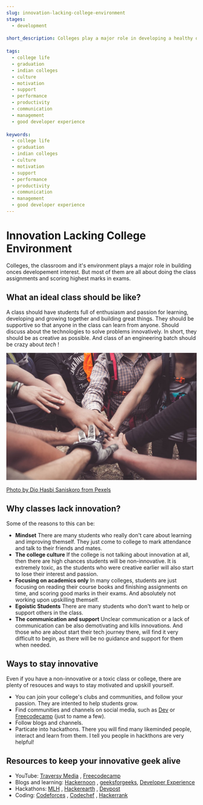 ```yaml
---
slug: innovation-lacking-college-environment
stages:
  - development

short_description: Colleges play a major role in developing a healthy developement environment. An innovative and supportive development college environment can help newbies to ace development career.

tags:
  - college life
  - graduation
  - indian colleges
  - culture
  - motivation
  - support
  - performance
  - productivity
  - communication
  - management
  - good developer experience

keywords:
  - college life
  - graduation
  - indian colleges
  - culture
  - motivation
  - support
  - performance
  - productivity
  - communication
  - management
  - good developer experience
---
```


# Innovation Lacking College Environment

Colleges, the classroom and it's environment plays a major role in building onces developement interest. But most of them are all about doing the class assignments and scoring highest marks in exams. 

## What an ideal class should be like?

A class should have students full of enthusiasm and passion for learning, developing and growing together and building great things. They should be supportive so that anyone in the class can learn from anyone. Should discuss about the technologies to solve problems innovatively. In short, they should be as creative as possible. And class of an engineering batch should be crazy about *tech* !
  
![Innovation Lacking College Environment](/files/support.jpg)

[Photo by Dio Hasbi Saniskoro from Pexels](https://instagram.com/Diohasbi)

## Why classes lack innovation?

Some of the reasons to this can be:

- **Mindset**
  There are many students who really don't care about learning and improving themself. They just come to college to mark attendance and talk to their friends and mates.
- **The college culture**
  If the college is not talking about innovation at all, then there are high chances students will be non-innovative. It is extremely toxic, as the students who were creative earlier will also start to lose their interest and passion.
- **Focusing on academics only**
 In many colleges, students are just focusing on reading their course books and finishing assignments on time, and scoring good marks in their exams. And absolutely not working upon upskilling themself. 
- **Egoistic Students**
  There are many students who don't want to help or support others in the class.
- **The communication and support**
  Unclear communication or a lack of communication can be also demotivating and kills innovations. And those who are about start their tech journey there, will find it very difficult to begin, as there will be no guidance and support for them when needed.

## Ways to stay innovative
Even if you have a non-innovative or a toxic class or college, there are plenty of resouces and ways to stay motivated and upskill yourself.
- You can join your college's clubs and communities, and follow your passion. They are intented to help students grow.
- Find communities and channels on social media, such as [Dev](https://dev.to) or [Freecodecamp](https://forum.freecodecamp.org/) (just to name a few).
- Follow blogs and channels.
- Particate into hackathons. There you will find many likeminded people, interact and learn from them. I tell you people in hackthons are very helpful!

## Resources to keep your innovative geek alive

- YouTube: [Traversy Media](https://www.youtube.com/user/TechGuyWeb) , [Freecodecamp](https://www.youtube.com/channel/UC8butISFwT-Wl7EV0hUK0BQ)
- Blogs and learning: [Hackernoon](https://hackernoon.com/) ,  [geeksforgeeks](https://www.geeksforgeeks.org/), [Developer Experience](https://developerexperience.io/)
- Hackathons: [MLH](https://mlh.io/) , [Hackerearth](hackerearth.com/challenges/) , [Devpost](https://devpost.com/)
- Coding: [Codeforces](http://codeforces.com/) , [Codechef](http://codechef.com/) , [Hackerrank](https://www.hackerrank.com/)
